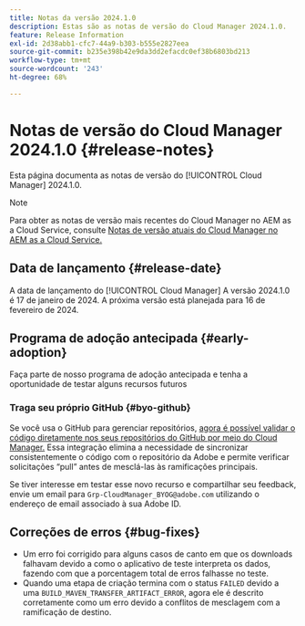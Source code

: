 ```yaml
---
title: Notas da versão 2024.1.0
description: Estas são as notas de versão do Cloud Manager 2024.1.0.
feature: Release Information
exl-id: 2d38abb1-cfc7-44a9-b303-b555e2827eea
source-git-commit: b235e398b42e9da3dd2efacdc0ef38b6803bd213
workflow-type: tm+mt
source-wordcount: '243'
ht-degree: 68%

---
```



# Notas de versão do Cloud Manager 2024.1.0 {#release-notes}

Esta página documenta as notas de versão do [!UICONTROL Cloud Manager] 2024.1.0.

>[!NOTE]
>
>Para obter as notas de versão mais recentes do Cloud Manager no AEM as a Cloud Service, consulte [Notas de versão atuais do Cloud Manager no AEM as a Cloud Service.](https://experienceleague.adobe.com/docs/experience-manager-cloud-service/content/implementing/using-cloud-manager/release-notes-cloud-manager/release-notes-cm-current.html?lang=pt-BR)

## Data de lançamento {#release-date}

A data de lançamento do [!UICONTROL Cloud Manager] A versão 2024.1.0 é 17 de janeiro de 2024. A próxima versão está planejada para 16 de fevereiro de 2024.

## Programa de adoção antecipada {#early-adoption}

Faça parte de nosso programa de adoção antecipada e tenha a oportunidade de testar alguns recursos futuros

### Traga seu próprio GitHub {#byo-github}

Se você usa o GitHub para gerenciar repositórios, [agora é possível validar o código diretamente nos seus repositórios do GitHub por meio do Cloud Manager.](/help/managing-code/byo-github.md) Essa integração elimina a necessidade de sincronizar consistentemente o código com o repositório da Adobe e permite verificar solicitações “pull” antes de mesclá-las às ramificações principais.

Se tiver interesse em testar esse novo recurso e compartilhar seu feedback, envie um email para `Grp-CloudManager_BYOG@adobe.com` utilizando o endereço de email associado à sua Adobe ID.

## Correções de erros {#bug-fixes}

* Um erro foi corrigido para alguns casos de canto em que os downloads falhavam devido a como o aplicativo de teste interpreta os dados, fazendo com que a porcentagem total de erros falhasse no teste.
* Quando uma etapa de criação termina com o status `FAILED` devido a uma `BUILD_MAVEN_TRANSFER_ARTIFACT_ERROR`, agora ele é descrito corretamente como um erro devido a conflitos de mesclagem com a ramificação de destino.
